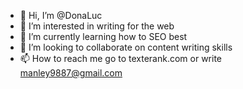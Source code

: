 - 👋 Hi, I’m @DonaLuc
- 👀 I’m interested in writing for the web
- 🌱 I’m currently learning how to SEO best
- 💞️ I’m looking to collaborate on content writing skills
- 📫 How to reach me go to texterank.com or write manley9887@gmail.com

<!---
DonaLuc/DonaLuc is a ✨ special ✨ repository because its `README.md` (this file) appears on your GitHub profile.
You can click the Preview link to take a look at your changes.
--->
